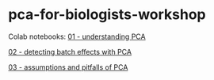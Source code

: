 # pca-for-biologists-workshop

Colab notebooks:
[01 - understanding PCA](https://colab.research.google.com/github/ritika-giri/pca-for-biologists-workshop/blob/main/01%20-%20understanding%20PCA.ipynb)

[02 - detecting batch effects with PCA](https://colab.research.google.com/github/ritika-giri/pca-for-biologists-workshop/blob/main/02%20-%20detecting%20batch%20effects%20with%20PCA.ipynb)

[03 - assumptions and pitfalls of PCA](https://colab.research.google.com/github/ritika-giri/pca-for-biologists-workshop/blob/main/03-%20assumptions%20and%20pitfalls%20of%20PCA.ipynb)
